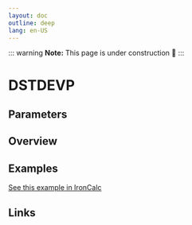 ```yaml
---
layout: doc
outline: deep
lang: en-US
---
```


::: warning
**Note:** This page is under construction 🚧
:::

# DSTDEVP

## Parameters

## Overview

## Examples

[See this example in IronCalc](https://app.ironcalc.com/?filename=dstdevp)

## Links